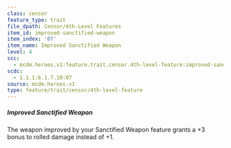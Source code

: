 ```yaml
---
class: censor
feature_type: trait
file_dpath: Censor/4th-Level Features
item_id: improved-sanctified-weapon
item_index: '07'
item_name: Improved Sanctified Weapon
level: 4
scc:
  - mcdm.heroes.v1:feature.trait.censor.4th-level-feature:improved-sanctified-weapon
scdc:
  - 1.1.1:6.1.7.10:07
source: mcdm.heroes.v1
type: feature/trait/censor/4th-level-feature
---
```


##### Improved Sanctified Weapon

The weapon improved by your Sanctified Weapon feature grants a +3 bonus to rolled damage instead of +1.
